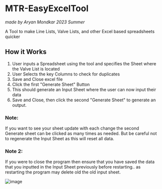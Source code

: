 # MTR-EasyExcelTool
_made by Aryan Mondkar 2023 Summer_

A Tool to make Line Lists, Valve Lists, and other Excel based spreadsheets quicker
## How it Works
1. User inputs a Spreadsheet using the tool and specifies the Sheet where the Valve List is located
2. User Selects the key Columns to check for duplicates
3. Save and Close excel file
4. Click the first "Generate Sheet" Button
5. This should generate an Input Sheet where the user can now input their data
6. Save and Close, then click the second "Generate Sheet" to generate an output.

### Note: 
If you want to see your sheet update with each change the second Generate sheet can be clicked as many times as needed. But be careful not to regenerate the Input Sheet as this will reset all data.

### Note 2: 
If you were to close the program then ensure that you have saved the data that you inputted in the Input Sheet previously before restarting.. as restarting the program may delete old the old input sheet. 


![image](https://github.com/Mondkurry/MTR-EasyExcelTool/assets/30964417/242370a1-0738-4dd5-ac6e-d31fd7a5ca0c)
